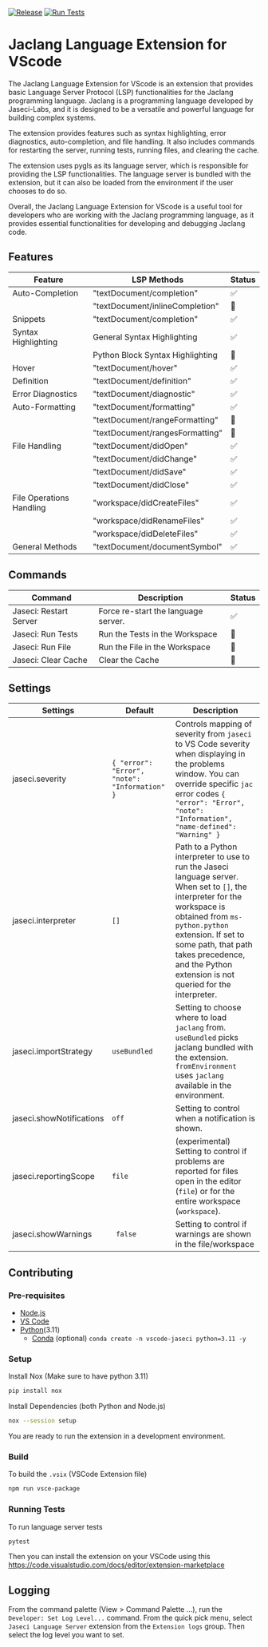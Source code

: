 [![Release](https://github.com/Jaseci-Labs/jaclang-vscode/actions/workflows/release.yml/badge.svg)](https://github.com/Jaseci-Labs/jaclang-vscode/actions/workflows/release.yml) [![Run Tests](https://github.com/Jaseci-Labs/jaclang-vscode/actions/workflows/ls_tests.yml/badge.svg)](https://github.com/Jaseci-Labs/jaclang-vscode/actions/workflows/ls_tests.yml)

# Jaclang Language Extension for VScode
The Jaclang Language Extension for VScode is an extension that provides basic Language Server Protocol (LSP) functionalities for the Jaclang programming language. Jaclang is a programming language developed by Jaseci-Labs, and it is designed to be a versatile and powerful language for building complex systems.

The extension provides features such as syntax highlighting, error diagnostics, auto-completion, and file handling. It also includes commands for restarting the server, running tests, running files, and clearing the cache.

The extension uses pygls as its language server, which is responsible for providing the LSP functionalities. The language server is bundled with the extension, but it can also be loaded from the environment if the user chooses to do so.

Overall, the Jaclang Language Extension for VScode is a useful tool for developers who are working with the Jaclang programming language, as it provides essential functionalities for developing and debugging Jaclang code.

## Features


| Feature | LSP Methods | Status |
| ------- | ---------- | ------ |
| Auto-Completion | "textDocument/completion" | ✅ |
| | "textDocument/inlineCompletion" | 🚧 |
| Snippets | "textDocument/completion" | ✅ |
| Syntax Highlighting | General Syntax Highlighting | ✅ |
| | Python Block Syntax Highlighting | 🚧 |
| Hover | "textDocument/hover" | ✅ |
| Definition | "textDocument/definition"| ✅ |
| Error Diagnostics | "textDocument/diagnostic" | ✅ |
| Auto-Formatting | "textDocument/formatting" | ✅ |
| | "textDocument/rangeFormatting" | 🚧 |
| | "textDocument/rangesFormatting" | 🚧 |
| File Handling | "textDocument/didOpen" | ✅ |
| | "textDocument/didChange" | ✅ |
| | "textDocument/didSave" | ✅ |
| | "textDocument/didClose" | ✅ |
| File Operations Handling | "workspace/didCreateFiles" | ✅ |
| | "workspace/didRenameFiles" | ✅ |
| | "workspace/didDeleteFiles" | ✅ |
| General Methods | "textDocument/documentSymbol" | ✅ |

## Commands

| Command                | Description                         | Status |
| ---------------------- | ----------------------------------- | ------ |
| Jaseci: Restart Server | Force re-start the language server. |  ✅   |
| Jaseci: Run Tests      | Run the Tests in the Workspace  |  🚧   |
| Jaseci: Run File       | Run the File in the Workspace  |  🚧   |
| Jaseci: Clear Cache    | Clear the Cache  |  🚧   |


## Settings

| Settings | Default | Description |
| -------- | ------- | ----------- |
| jaseci.severity | `{ "error": "Error", "note": "Information" }` | Controls mapping of severity from `jaseci` to VS Code severity when displaying in the problems window. You can override specific `jac` error codes `{ "error": "Error", "note": "Information", "name-defined": "Warning" }` |
| jaseci.interpreter | `[]` | Path to a Python interpreter to use to run the Jaseci language server. When set to `[]`, the interpreter for the workspace is obtained from `ms-python.python` extension. If set to some path, that path takes precedence, and the Python extension is not queried for the interpreter. |
| jaseci.importStrategy | `useBundled` | Setting to choose where to load `jaclang` from. `useBundled` picks jaclang bundled with the extension. `fromEnvironment` uses `jaclang` available in the environment. |
| jaseci.showNotifications | `off` | Setting to control when a notification is shown. |
| jaseci.reportingScope | `file` | (experimental) Setting to control if problems are reported for files open in the editor (`file`) or for the entire workspace (`workspace`). |
| jaseci.showWarnings | ` false` | Setting to control if warnings are shown in the file/workspace |

## Contributing

### Pre-requisites

-   [Node.js](https://nodejs.org/en/)
-   [VS Code](https://code.visualstudio.com/)
-   [Python](https://www.python.org/)(3.11)
    -   [Conda](https://docs.conda.io/en/latest/) (optional) `conda create -n vscode-jaseci python=3.11 -y`

### Setup

Install Nox (Make sure to have python 3.11)

```bash
pip install nox
```

Install Dependencies (both Python and Node.js)

```bash
nox --session setup
```

You are ready to run the extension in a development environment.

### Build

To build the `.vsix` (VSCode Extension file)

```bash
npm run vsce-package
```

### Running Tests

To run language server tests

```bash
pytest
```

Then you can install the extension on your VSCode using this https://code.visualstudio.com/docs/editor/extension-marketplace

## Logging

From the command palette (View > Command Palette ...), run the `Developer: Set Log Level...` command. From the quick pick menu, select `Jaseci Language Server` extension from the `Extension logs` group. Then select the log level you want to set.
